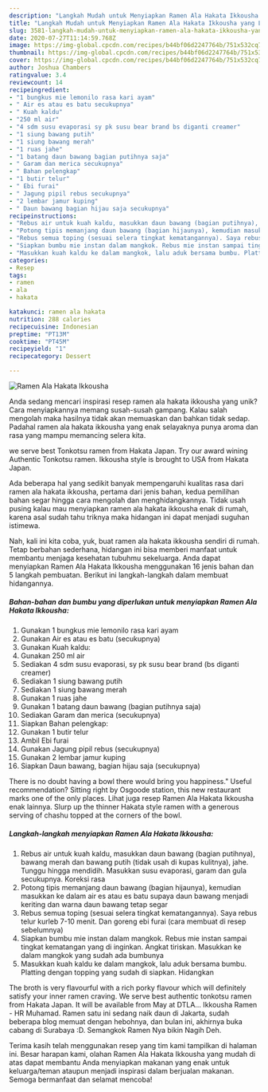 ```yaml
---
description: "Langkah Mudah untuk Menyiapkan Ramen Ala Hakata Ikkousha yang Lezat Sekali"
title: "Langkah Mudah untuk Menyiapkan Ramen Ala Hakata Ikkousha yang Lezat Sekali"
slug: 3581-langkah-mudah-untuk-menyiapkan-ramen-ala-hakata-ikkousha-yang-lezat-sekali
date: 2020-07-27T11:14:59.768Z
image: https://img-global.cpcdn.com/recipes/b44bf06d2247764b/751x532cq70/ramen-ala-hakata-ikkousha-foto-resep-utama.jpg
thumbnail: https://img-global.cpcdn.com/recipes/b44bf06d2247764b/751x532cq70/ramen-ala-hakata-ikkousha-foto-resep-utama.jpg
cover: https://img-global.cpcdn.com/recipes/b44bf06d2247764b/751x532cq70/ramen-ala-hakata-ikkousha-foto-resep-utama.jpg
author: Joshua Chambers
ratingvalue: 3.4
reviewcount: 14
recipeingredient:
- "1 bungkus mie lemonilo rasa kari ayam"
- " Air es atau es batu secukupnya"
- " Kuah kaldu"
- "250 ml air"
- "4 sdm susu evaporasi sy pk susu bear brand bs diganti creamer"
- "1 siung bawang putih"
- "1 siung bawang merah"
- "1 ruas jahe"
- "1 batang daun bawang bagian putihnya saja"
- " Garam dan merica secukupnya"
- " Bahan pelengkap"
- "1 butir telur"
- " Ebi furai"
- " Jagung pipil rebus secukupnya"
- "2 lembar jamur kuping"
- " Daun bawang bagian hijau saja secukupnya"
recipeinstructions:
- "Rebus air untuk kuah kaldu, masukkan daun bawang (bagian putihnya), bawang merah dan bawang putih (tidak usah di kupas kulitnya), jahe. Tunggu hingga mendidih. Masukkan susu evaporasi, garam dan gula secukupnya. Koreksi rasa"
- "Potong tipis memanjang daun bawang (bagian hijaunya), kemudian masukkan ke dalam air es atau es batu supaya daun bawang menjadi keriting dan warna daun bawang tetap segar"
- "Rebus semua toping (sesuai selera tingkat kematangannya). Saya rebus telur kurleb 7-10 menit. Dan goreng ebi furai (cara membuat di resep sebelumnya)"
- "Siapkan bumbu mie instan dalam mangkok. Rebus mie instan sampai tingkat kematangan yang di inginkan. Angkat tiriskan. Masukkan ke dalam mangkok yang sudah ada bumbunya"
- "Masukkan kuah kaldu ke dalam mangkok, lalu aduk bersama bumbu. Platting dengan topping yang sudah di siapkan. Hidangkan"
categories:
- Resep
tags:
- ramen
- ala
- hakata

katakunci: ramen ala hakata 
nutrition: 288 calories
recipecuisine: Indonesian
preptime: "PT13M"
cooktime: "PT45M"
recipeyield: "1"
recipecategory: Dessert

---
```



![Ramen Ala Hakata Ikkousha](https://img-global.cpcdn.com/recipes/b44bf06d2247764b/751x532cq70/ramen-ala-hakata-ikkousha-foto-resep-utama.jpg)

Anda sedang mencari inspirasi resep ramen ala hakata ikkousha yang unik? Cara menyiapkannya memang susah-susah gampang. Kalau salah mengolah maka hasilnya tidak akan memuaskan dan bahkan tidak sedap. Padahal ramen ala hakata ikkousha yang enak selayaknya punya aroma dan rasa yang mampu memancing selera kita.

we serve best Tonkotsu ramen from Hakata Japan. Try our award wining Authentic Tonkotsu ramen. Ikkousha style is brought to USA from Hakata Japan.

Ada beberapa hal yang sedikit banyak mempengaruhi kualitas rasa dari ramen ala hakata ikkousha, pertama dari jenis bahan, kedua pemilihan bahan segar hingga cara mengolah dan menghidangkannya. Tidak usah pusing kalau mau menyiapkan ramen ala hakata ikkousha enak di rumah, karena asal sudah tahu triknya maka hidangan ini dapat menjadi suguhan istimewa.


Nah, kali ini kita coba, yuk, buat ramen ala hakata ikkousha sendiri di rumah. Tetap berbahan sederhana, hidangan ini bisa memberi manfaat untuk membantu menjaga kesehatan tubuhmu sekeluarga. Anda dapat menyiapkan Ramen Ala Hakata Ikkousha menggunakan 16 jenis bahan dan 5 langkah pembuatan. Berikut ini langkah-langkah dalam membuat hidangannya.

<!--inarticleads1-->

##### Bahan-bahan dan bumbu yang diperlukan untuk menyiapkan Ramen Ala Hakata Ikkousha:

1. Gunakan 1 bungkus mie lemonilo rasa kari ayam
1. Gunakan  Air es atau es batu (secukupnya)
1. Gunakan  Kuah kaldu:
1. Gunakan 250 ml air
1. Sediakan 4 sdm susu evaporasi, sy pk susu bear brand (bs diganti creamer)
1. Sediakan 1 siung bawang putih
1. Sediakan 1 siung bawang merah
1. Gunakan 1 ruas jahe
1. Gunakan 1 batang daun bawang (bagian putihnya saja)
1. Sediakan  Garam dan merica (secukupnya)
1. Siapkan  Bahan pelengkap:
1. Gunakan 1 butir telur
1. Ambil  Ebi furai
1. Gunakan  Jagung pipil rebus (secukupnya)
1. Gunakan 2 lembar jamur kuping
1. Siapkan  Daun bawang, bagian hijau saja (secukupnya)


There is no doubt having a bowl there would bring you happiness.&#34; Useful recommendation? Sitting right by Osgoode station, this new restaurant marks one of the only places. Lihat juga resep Ramen Ala Hakata Ikkousha enak lainnya. Slurp up the thinner Hakata style ramen with a generous serving of chashu topped at the corners of the bowl. 

<!--inarticleads2-->

##### Langkah-langkah menyiapkan Ramen Ala Hakata Ikkousha:

1. Rebus air untuk kuah kaldu, masukkan daun bawang (bagian putihnya), bawang merah dan bawang putih (tidak usah di kupas kulitnya), jahe. Tunggu hingga mendidih. Masukkan susu evaporasi, garam dan gula secukupnya. Koreksi rasa
1. Potong tipis memanjang daun bawang (bagian hijaunya), kemudian masukkan ke dalam air es atau es batu supaya daun bawang menjadi keriting dan warna daun bawang tetap segar
1. Rebus semua toping (sesuai selera tingkat kematangannya). Saya rebus telur kurleb 7-10 menit. Dan goreng ebi furai (cara membuat di resep sebelumnya)
1. Siapkan bumbu mie instan dalam mangkok. Rebus mie instan sampai tingkat kematangan yang di inginkan. Angkat tiriskan. Masukkan ke dalam mangkok yang sudah ada bumbunya
1. Masukkan kuah kaldu ke dalam mangkok, lalu aduk bersama bumbu. Platting dengan topping yang sudah di siapkan. Hidangkan


The broth is very flavourful with a rich porky flavour which will definitely satisfy your inner ramen craving. We serve best authentic tonkotsu ramen from Hakata Japan. It will be available from May at DTLA… Ikkousha Ramen - HR Muhamad. Ramen satu ini sedang naik daun di Jakarta, sudah beberapa blog memuat dengan hebohnya, dan bulan ini, akhirnya buka cabang di Surabaya :D. Semangkok Ramen Nya bikin Nagih Deh. 

Terima kasih telah menggunakan resep yang tim kami tampilkan di halaman ini. Besar harapan kami, olahan Ramen Ala Hakata Ikkousha yang mudah di atas dapat membantu Anda menyiapkan makanan yang enak untuk keluarga/teman ataupun menjadi inspirasi dalam berjualan makanan. Semoga bermanfaat dan selamat mencoba!

